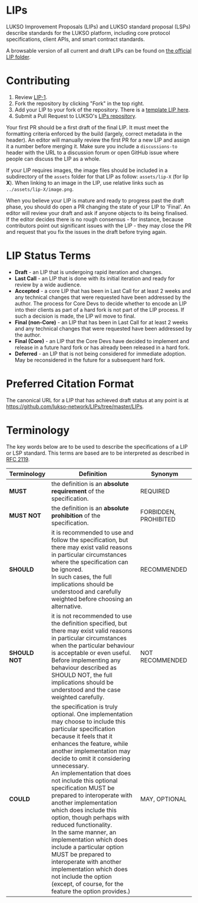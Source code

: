 # LIPs

LUKSO Improvement Proposals (LIPs) and LUKSO standard proposal (LSPs) describe standards for the LUKSO platform, including core protocol specifications, client APIs, and smart contract standards.

A browsable version of all current and draft LIPs can be found on [the official LIP folder](https://github.com/lukso-network/LIPs/tree/master/LIPs).

# Contributing

 1. Review [LIP-1](LIPs/lip-1.md).
 2. Fork the repository by clicking "Fork" in the top right.
 3. Add your LIP to your fork of the repository. There is a [template LIP here](lip-X.md).
 4. Submit a Pull Request to LUKSO's [LIPs repository](https://github.com/lukso-network/LIPs).

Your first PR should be a first draft of the final LIP. It must meet the formatting criteria enforced by the build (largely, correct metadata in the header). An editor will manually review the first PR for a new LIP and assign it a number before merging it. Make sure you include a `discussions-to` header with the URL to a discussion forum or open GitHub issue where people can discuss the LIP as a whole.

If your LIP requires images, the image files should be included in a subdirectory of the `assets` folder for that LIP as follow: `assets/lip-X` (for lip **X**). When linking to an image in the LIP, use relative links such as `../assets/lip-X/image.png`.

When you believe your LIP is mature and ready to progress past the draft phase, you should do open a PR changing the state of your LIP to 'Final'. An editor will review your draft and ask if anyone objects to its being finalised. If the editor decides there is no rough consensus - for instance, because contributors point out significant issues with the LIP - they may close the PR and request that you fix the issues in the draft before trying again.

# LIP Status Terms

* **Draft** - an LIP that is undergoing rapid iteration and changes.
* **Last Call** - an LIP that is done with its initial iteration and ready for review by a wide audience.
* **Accepted** - a core LIP that has been in Last Call for at least 2 weeks and any technical changes that were requested have been addressed by the author. The process for Core Devs to decide whether to encode an LIP into their clients as part of a hard fork is not part of the LIP process. If such a decision is made, the LIP wil move to final.
* **Final (non-Core)** - an LIP that has been in Last Call for at least 2 weeks and any technical changes that were requested have been addressed by the author.
* **Final (Core)** - an LIP that the Core Devs have decided to implement and release in a future hard fork or has already been released in a hard fork. 
* **Deferred** - an LIP that is not being considered for immediate adoption. May be reconsidered in the future for a subsequent hard fork.

# Preferred Citation Format

The canonical URL for a LIP that has achieved draft status at any point is at https://github.com/lukso-network/LIPs/tree/master/LIPs.


# Terminology

The key words below are to be used to describe the specifications of a LIP or LSP standard. This terms are based are to be interpreted as described in [RFC 2119](https://datatracker.ietf.org/doc/html/rfc2119).

| Terminology  | Definition  | Synonym |
|---|---|---|
| **MUST**  | the definition is an **absolute requirement** of the specification.  | REQUIRED  |
| **MUST NOT**  | the definition is an **absolute prohibition** of the specification.  | FORBIDDEN, PROHIBITED  |
| **SHOULD**  | it is recommended to use and follow the specification, but there may exist valid reasons in particular circumstances where the specification can be ignored. <br> In such cases, the full implications should be understood and carefully weighted before choosing an alternative.  | RECOMMENDED  |
| **SHOULD NOT**  | it is not recommended to use the definition specified, but there may exist valid reasons in particular circumstances when the particular behaviour is acceptable or even useful. <br> Before implementing any behaviour described as SHOULD NOT, the full implications should be understood and the case weighted carefully.  | NOT RECOMMENDED  |
| **COULD**  | the specification is truly optional. One implementation may choose to include this particular specification because it feels that it enhances the feature, while another implementation may decide to omit it considering unnecessary. <br> An implementation that does not include this optional specification MUST be prepared to interoperate with another implementation which does include this option, though perhaps with reduced functionality. <br> In the same manner, an implementation which does include a particular option MUST be prepared to interoperate with another implementation which does not include the option (except, of course, for the feature the option provides.) | MAY, OPTIONAL  |
